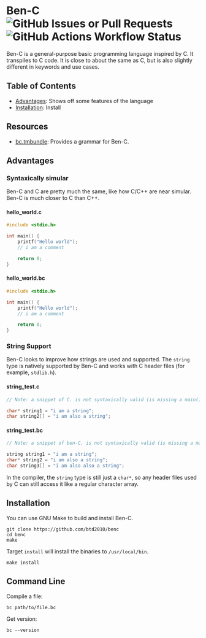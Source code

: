 # Ben-C ![GitHub Issues or Pull Requests](https://img.shields.io/github/issues/btd2010/benc) ![GitHub Actions Workflow Status](https://img.shields.io/github/actions/workflow/status/btd2010/benc/make.yml)
Ben-C is a general-purpose basic programming language inspired by C. It transpiles to C code. It is close to about the same as C, but is also slightly different in keywords and use cases.

## Table of Contents
- [Advantages](#advantages): Shows off some features of the language
- [Installation](#installation): Install

## Resources
- [bc.tmbundle](https://github.com/btd2010/bc.tmbundle): Provides a grammar for Ben-C.

## Advantages
### Syntaxically simular
Ben-C and C are pretty much the same, like how C/C++ are near simular. Ben-C is much closer to C than C++.
#### hello_world.c
```c
#include <stdio.h>

int main() {
    printf("Hello world");
    // i am a comment

    return 0;
}
```
#### hello_world.bc
```c
#include <stdio.h>

int main() {
    printf("Hello world");
    // i am a comment

    return 0;
}
```
### String Support
Ben-C looks to improve how strings are used and supported. The ``string`` type is natively supported by Ben-C and works with C header files (for example, ``stdlib.h``).
#### string_test.c
```c
// Note: a snippet of C. is not syntaxically valid (is missing a main())

char* string1 = "i am a string";
char string2[] = "i am also a string";
```
#### string_test.bc
```c
// Note: a snippet of ben-C. is not syntaxically valid (is missing a main())

string string1 = "i am a string";
char* string2 = "i am also a string";
char string3[] = "i am also also a string";
```
In the compiler, the ``string`` type is still just a ``char*``, so any header files used by C can still access it like a regular character array.

## Installation
You can use GNU Make to build and install Ben-C.
```
git clone https://github.com/btd2010/benc
cd benc
make
```
Target ``install`` will install the binaries to ``/usr/local/bin``.
```
make install
```

## Command Line
Compile a file:
```
bc path/to/file.bc
```
Get version:
```
bc --version
```
